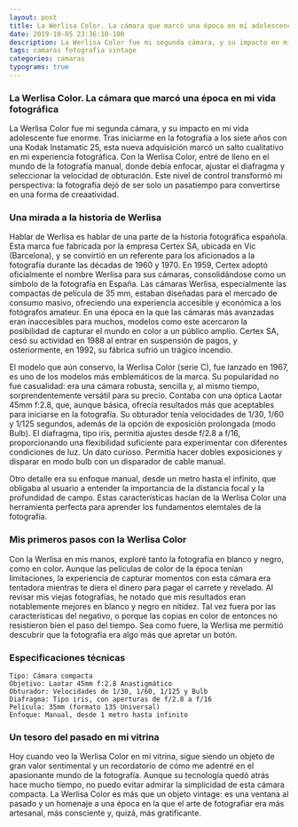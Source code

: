```yaml
---
layout: post
title: La Werlisa Color. La cámara que marcó una época en mi adolescencia
date: 2019-10-05 23:36:10-100
description: La Werlisa Color fue mi segunda cámara, y su impacto en mi vida adolescente fue enorme. Tras iniciarme en la fotografía a los siete años con una Kodak Instamatic 25, esta nueva adquisición marcó un salto cualitativo en mi experiencia fotográfica.
tags: camaras fotografia vintage
categories: camaras
typograms: true
---
```


### La Werlisa Color. La cámara que marcó una época en mi vida fotográfica

La Werlisa Color fue mi segunda cámara, y su impacto en mi vida adolescente fue enorme. Tras iniciarme en la fotografía a los siete años con una Kodak Instamatic 25, esta nueva adquisición marcó un salto cualitativo en mi experiencia fotográfica. Con la Werlisa Color, entré de lleno en el mundo de la fotografía manual, donde debía enfocar, ajustar el diafragma y seleccionar la velocidad de obturación. Este nivel de control transformó mi perspectiva: la fotografía dejó de ser solo un pasatiempo para convertirse en una forma de creaatividad. 

### Una mirada a la historia de Werlisa

Hablar de Werlisa es hablar de una parte de la historia fotográfica española. Esta marca fue fabricada por la empresa Certex SA, ubicada en Vic (Barcelona), y se convirtió en un referente para los aficionados a la fotografía durante las décadas de 1960 y 1970. En 1959, Certex adoptó oficialmente el nombre Werlisa para sus cámaras, consolidándose como un símbolo de la fotografía en España. Las cámaras Werlisa, especialmente las compactas de película de 35 mm, estaban diseñadas para el mercado de consumo masivo, ofreciendo una experiencia accesible y económica a los fotógrafos amateur. En una época en la que las cámaras más avanzadas eran inaccesibles para muchos, modelos como este acercaron la posibilidad de capturar el mundo en color a un público amplio. Certex SA, cesó su actividad en 1988 al entrar en suspensión de pagos, y osteriormente, en 1992, su fábrica sufrió un trágico incendio.

El modelo que aún conservo, la Werlisa Color (serie C), fue lanzado en 1967, es uno de los modelos más emblemáticos de la marca. Su popularidad no fue casualidad: era una cámara robusta, sencilla y, al mismo tiempo, sorprendentemente versátil para su precio. Contaba con una óptica Laotar 45mm f:2.8, que, aunque básica, ofrecía resultados más que aceptables para iniciarse en la fotografía. Su obturador tenía velocidades de 1/30, 1/60 y 1/125 segundos, además de la opción de exposición prolongada (modo Bulb). El diafragma, tipo iris, permitía ajustes desde f/2.8 a f/16, proporcionando una flexibilidad suficiente para experimentar con diferentes condiciones de luz. Un dato curioso. Permitía hacer dobles exposiciones y disparar en modo bulb con un disparador de cable manual.

Otro detalle era su enfoque manual, desde un metro hasta el infinito, que obligaba al usuario a entender la importancia de la distancia focal y la profundidad de campo. Estas características hacían de la Werlisa Color una herramienta perfecta para aprender los fundamentos elemtales de la fotografía.

### Mis primeros pasos con la Werlisa Color

Con la Werlisa en mis manos, exploré tanto la fotografía en blanco y negro, como en color. Aunque las películas de color de la época tenían limitaciones, la experiencia de capturar momentos con esta cámara era tentadora mientras te diera el dinero para pagar el carrete y revelado. Al revisar mis viejas fotografías, he notado que mis resultados eran notablemente mejores en blanco y negro en nitidez. Tal vez fuera por las características del negativo, o porque las copias en color de entonces no resistieron bien el paso del tiempo. Sea como fuere, la Werlisa me permitió descubrir que la fotografía era algo más que apretar un botón.

### Especificaciones técnicas 

    Tipo: Cámara compacta
    Objetivo: Laotar 45mm f:2.8 Anastigmático
    Obturador: Velocidades de 1/30, 1/60, 1/125 y Bulb
    Diafragma: Tipo iris, con aperturas de f/2.8 a f/16
    Película: 35mm (formato 135 Universal)
    Enfoque: Manual, desde 1 metro hasta infinito

### Un tesoro del pasado en mi vitrina

Hoy cuando veo la Werlisa Color en mi vitrina, sigue siendo un objeto de gran valor sentimental y un recordatorio de cómo me adentré en el apasionante mundo de la fotografía. Aunque su tecnología quedó atrás hace mucho tiempo, no puedo evitar admirar la simplicidad de esta cámara compacta. La Werlisa Color es más que un objeto vintage: es una ventana al pasado y un homenaje a una época en la que el arte de fotografiar era más artesanal, más consciente y, quizá, más gratificante.